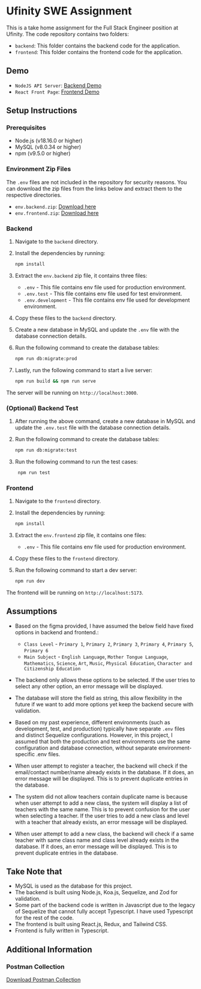 # Ufinity SWE Assignment

This is a take home assignment for the Full Stack Engineer position at Ufinity. The code repository contains two folders:

- `backend`: This folder contains the backend code for the application.
- `frontend`: This folder contains the frontend code for the application.

## Demo

- `NodeJS API Server`: [Backend Demo](https://ufinity-assignment-backend.kentng201.com/api)
- `React Front Page`: [Frontend Demo](https://ufinity-assignment.kentng201.com)

## Setup Instructions

### Prerequisites

- Node.js (v18.16.0 or higher)
- MySQL (v8.0.34 or higher)
- npm (v9.5.0 or higher)

### Environment Zip Files

The `.env` files are not included in the repository for security reasons. You can download the zip files from the links below and extract them to the respective directories.

- `env.backend.zip`: [Download here](https://drive.google.com/file/d/1nRQXynhGbeAQF2wTDM2MY2iCFiQeZiIO/view?usp=sharing)
- `env.frontend.zip`: [Download here](https://drive.google.com/file/d/1vbQYQ2VKMmWOJOBheiAWF9A5NvsKZ5Vu/view?usp=sharing)

### Backend

1. Navigate to the `backend` directory.
2. Install the dependencies by running:

   ```bash
   npm install
   ```

3. Extract the `env.backend` zip file, it contains three files:
   - `.env` - This file contains env file used for production environment.
   - `.env.test` - This file contains env file used for test environment.
   - `.env.development` - This file contains env file used for development environment.
4. Copy these files to the `backend` directory.
5. Create a new database in MySQL and update the `.env` file with the database connection details.
6. Run the following command to create the database tables:

   ```bash
   npm run db:migrate:prod
   ```

7. Lastly, run the following command to start a live server:

   ```bash
   npm run build && npm run serve
   ```

The server will be running on `http://localhost:3000`.

### (Optional) Backend Test

1. After running the above command, create a new database in MySQL and update the `.env.test` file with the database connection details.
2. Run the following command to create the database tables:

   ```bash
   npm run db:migrate:test
   ```

3. Run the following command to run the test cases:

   ```bash
    npm run test
    ```
  
### Frontend

1. Navigate to the `frontend` directory.
2. Install the dependencies by running:

   ```bash
   npm install
   ```

3. Extract the `env.frontend` zip file, it contains one files:
   - `.env` - This file contains env file used for production environment.
4. Copy these files to the `frontend` directory.
5. Run the following command to start a dev server:

   ```bash
   npm run dev
   ```

The frontend will be running on `http://localhost:5173`.

## Assumptions

- Based on the figma provided, I have assumed the below field have fixed options in backend and frontend.:
  - `Class Level` - `Primary 1`, `Primary 2`, `Primary 3`, `Primary 4`, `Primary 5`, `Primary 6`
  - `Main Subject` - `English Language`, `Mother Tongue Language`, `Mathematics`, `Science`, `Art`, `Music`, `Physical Education`, `Character and Citizenship Education`
- The backend only allows these options to be selected. If the user tries to select any other option, an error message will be displayed.
- The database will store the field as string, this allow flexibility in the future if we want to add more options yet keep the backend secure with validation.

- Based on my past experience, different environments (such as development, test, and production) typically have separate `.env` files and distinct Sequelize configurations. However, in this project, I assumed that both the production and test environments use the same configuration and database connection, without separate environment-specific .env files.

- When user attempt to register a teacher, the backend will check if the email/contact number/name already exists in the database. If it does, an error message will be displayed. This is to prevent duplicate entries in the database.
- The system did not allow teachers contain duplicate name is because when user attempt to add a new class, the system will display a list of teachers with the same name. This is to prevent confusion for the user when selecting a teacher. If the user tries to add a new class and level with a teacher that already exists, an error message will be displayed.

- When user attempt to add a new class, the backend will check if a same teacher with same class name and class level already exists in the database. If it does, an error message will be displayed. This is to prevent duplicate entries in the database.

## Take Note that

- MySQL is used as the database for this project.
- The backend is built using Node.js, Koa.js, Sequelize, and Zod for validation.
- Some part of the backend code is written in Javascript due to the legacy of Sequelize that cannot fully accept Typescript. I have used Typescript for the rest of the code.
- The frontend is built using React.js, Redux, and Tailwind CSS.
- Frontend is fully written in Typescript.

## Additional Information

### Postman Collection

[Download Postman Collection](/backend.postman_collection.json)

